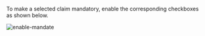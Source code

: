 To make a selected claim mandatory, enable the corresponding checkboxes as shown below. 

![enable-mandate](/assets/img/fragments/claim-mandatory-saml.png)
